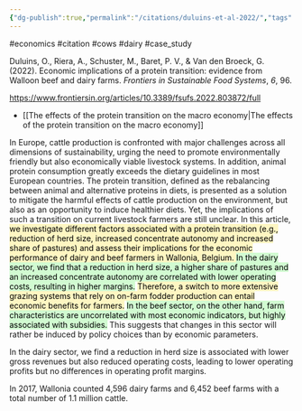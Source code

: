 ```yaml
---
{"dg-publish":true,"permalink":"/citations/duluins-et-al-2022/","tags":["#economics","#citation","#cows","#dairy","#case_study"],"created":"2025-10-23T17:42:45.365+01:00","updated":"2025-10-23T18:06:08.839+01:00"}
---
```


#economics #citation #cows #dairy #case_study

Duluins, O., Riera, A., Schuster, M., Baret, P. V., & Van den Broeck, G. (2022). Economic implications of a protein transition: evidence from Walloon beef and dairy farms. _Frontiers in Sustainable Food Systems_, _6_, 96.

https://www.frontiersin.org/articles/10.3389/fsufs.2022.803872/full

- [[The effects of the protein transition on the macro economy\|The effects of the protein transition on the macro economy]]

In Europe, cattle production is confronted with major challenges across all dimensions of sustainability, urging the need to promote environmentally friendly but also economically viable livestock systems. In addition, animal protein consumption greatly exceeds the dietary guidelines in most European countries. The protein transition, defined as the
rebalancing between animal and alternative proteins in diets, is presented as a solution to mitigate the harmful effects of cattle production on the environment, but also as an opportunity to induce healthier diets. Yet, the implications of such a transition on current livestock farmers are still unclear. In this article, <mark style="background: #FFF3A3A6;">we investigate different factors associated with a protein transition (e.g., reduction of herd size, increased concentrate autonomy and increased share of pastures) and assess their implications for the economic performance of dairy and beef farmers in Wallonia, Belgium. </mark><mark style="background: #BBFABBA6;">In the dairy sector, we find that a reduction in herd size, a higher share of pastures and an increased concentrate autonomy are correlated with lower operating costs, resulting in higher margins.</mark> <mark style="background: #FFF3A3A6;">Therefore, a switch to more extensive grazing systems that rely on on-farm fodder production can entail economic benefits for farmers.</mark> <mark style="background: #BBFABBA6;">In the beef sector, on
the other hand, farm characteristics are uncorrelated with most economic indicators, but highly associated with subsidies.</mark> This suggests that changes in this sector will rather be induced by policy choices than by economic parameters.

In the dairy sector, we find a reduction in herd size is associated with lower gross revenues but also reduced operating
costs, leading to lower operating profits but no differences in operating profit margins.

In 2017, Wallonia counted 4,596 dairy farms and 6,452 beef farms with a total number of 1.1 million cattle. 